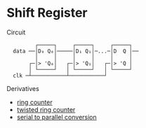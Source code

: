 # Shift Register

Circuit

```
         ┌─────┐     ┌─────┐     ┌─────┐
  data ──│D₀ Q₀│─────│D₁ Q₁│─...─│D  Q │──
         │     │     │     │     │     │
       ┌─│> 'Q₀│   ┌─│> 'Q₁│   ┌─│> 'Q │
       │ └─────┘   │ └─────┘   │ └─────┘
  clk ─┴───────────┴───────────┘
```

Derivatives
 - [ring counter](ring-counter.md)
 - [twisted ring counter](twisted-ring-counter.md)
 - [serial to parallel conversion](serial-to-parallel.md)
